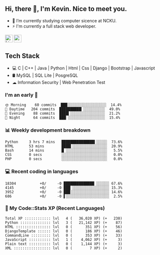 ## Hi, there 👋, I'm Kevin. Nice to meet you.

- 🌱 I’m currently studying computer sicence at NCKU.
- ⚡ I'm currently a full stack web developer.

<a href="https://www.linkedin.com/in/kevin12686/"><img alt="LinkedIn" src="https://img.shields.io/badge/linkedin%20-%230077B5.svg?&style=for-the-badge&logo=linkedin&logoColor=white" height=25></a>
<a href="https://www.instagram.com/kevin12686/"><img src="https://img.shields.io/badge/instagram-3f729b?&style=for-the-badge&logo=instagram&logoColor=white" height=25></a>

## Tech Stack

* 💻 C | C++ | Java | Python | Html | Css | Django | Bootstrap | Javascript
* 🛢️ MySQL | SQL Lite | PosgreSQL
* ☁ Information Security | Web Penetration Test

### I'm an early 🐤

<!-- early_bird start -->

```text
🌞 Morning    60 commits  ███░░░░░░░░░░░░░░░░░░  14.4%
🌆 Daytime   204 commits  ██████████▎░░░░░░░░░░  49.0%
🌃 Evening    88 commits  ████▍░░░░░░░░░░░░░░░░  21.2%
🌙 Night      64 commits  ███▏░░░░░░░░░░░░░░░░░  15.4%
```

<!-- early_bird end -->

### 📊 Weekly development breakdown

<!-- code_time start -->

```text
Python     3 hrs 7 mins   ███████████████▍░░░░░  73.6%
HTML       53 mins        ████▍░░░░░░░░░░░░░░░░  20.9%
Bash       14 mins        █▏░░░░░░░░░░░░░░░░░░░   5.5%
CSS        0 secs         ░░░░░░░░░░░░░░░░░░░░░   0.0%
PHP        0 secs         ░░░░░░░░░░░░░░░░░░░░░   0.0%
```

<!-- code_time end -->

### 💻 Recent coding in languages

<!-- code_diff start -->

```text
18304           +0/     -0 ██████████████▏░░░░░░ 67.6%
4145            +0/     -0 ███▏░░░░░░░░░░░░░░░░░ 15.3%
3952            +0/     -0 ███░░░░░░░░░░░░░░░░░░ 14.6%
686             +0/     -0 ▌░░░░░░░░░░░░░░░░░░░░  2.5%
```

<!-- code_diff end -->

### 🧰 My Code::Stats XP (Recent Languages)

<!-- codestats start -->

```text
Total XP :::::::::::: lvl   4 (   36,020 XP) (+   230)
Python :::::::::::::: lvl   3 (   21,142 XP) (+    87)
HTML :::::::::::::::: lvl   0 (      351 XP) (+    56)
DjangoTemplate :::::: lvl   0 (      186 XP) (+    46)
CommandLine ::::::::: lvl   0 (      353 XP) (+    33)
JavaScript :::::::::: lvl   1 (    4,062 XP) (+     3)
Plain text :::::::::: lvl   0 (    1,144 XP) (+     3)
XML ::::::::::::::::: lvl   0 (        7 XP) (+     2)
```

<!-- codestats end -->
